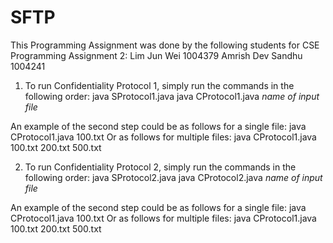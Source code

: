 # SFTP

This Programming Assignment was done by the following students for CSE Programming Assignment 2:
Lim Jun Wei 1004379
Amrish Dev Sandhu 1004241


1. To run Confidentiality Protocol 1, simply run the commands in the following order: 
java SProtocol1.java
java CProtocol1.java *name of input file*

An example of the second step could be as follows for a single file:
java CProtocol1.java 100.txt
Or as follows for multiple files: 
java CProtocol1.java 100.txt 200.txt 500.txt

2. To run Confidentiality Protocol 2, simply run the commands in the following order: 
java SProtocol2.java
java CProtocol2.java *name of input file*

An example of the second step could be as follows for a single file:
java CProtocol1.java 100.txt
Or as follows for multiple files: 
java CProtocol1.java 100.txt 200.txt 500.txt

